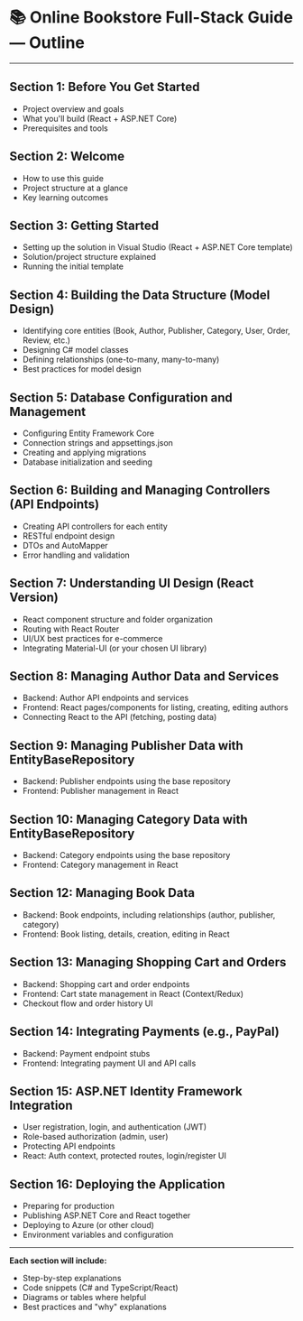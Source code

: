 # 📚 Online Bookstore Full-Stack Guide — Outline

---

## **Section 1: Before You Get Started**
- Project overview and goals
- What you'll build (React + ASP.NET Core)
- Prerequisites and tools

## **Section 2: Welcome**
- How to use this guide
- Project structure at a glance
- Key learning outcomes

## **Section 3: Getting Started**
- Setting up the solution in Visual Studio (React + ASP.NET Core template)
- Solution/project structure explained
- Running the initial template

## **Section 4: Building the Data Structure (Model Design)**
- Identifying core entities (Book, Author, Publisher, Category, User, Order, Review, etc.)
- Designing C# model classes
- Defining relationships (one-to-many, many-to-many)
- Best practices for model design

## **Section 5: Database Configuration and Management**
- Configuring Entity Framework Core
- Connection strings and appsettings.json
- Creating and applying migrations
- Database initialization and seeding

## **Section 6: Building and Managing Controllers (API Endpoints)**
- Creating API controllers for each entity
- RESTful endpoint design
- DTOs and AutoMapper
- Error handling and validation

## **Section 7: Understanding UI Design (React Version)**
- React component structure and folder organization
- Routing with React Router
- UI/UX best practices for e-commerce
- Integrating Material-UI (or your chosen UI library)

## **Section 8: Managing Author Data and Services**
- Backend: Author API endpoints and services
- Frontend: React pages/components for listing, creating, editing authors
- Connecting React to the API (fetching, posting data)

## **Section 9: Managing Publisher Data with EntityBaseRepository**
- Backend: Publisher endpoints using the base repository
- Frontend: Publisher management in React

## **Section 10: Managing Category Data with EntityBaseRepository**
- Backend: Category endpoints using the base repository
- Frontend: Category management in React

## **Section 12: Managing Book Data**
- Backend: Book endpoints, including relationships (author, publisher, category)
- Frontend: Book listing, details, creation, editing in React

## **Section 13: Managing Shopping Cart and Orders**
- Backend: Shopping cart and order endpoints
- Frontend: Cart state management in React (Context/Redux)
- Checkout flow and order history UI

## **Section 14: Integrating Payments (e.g., PayPal)**
- Backend: Payment endpoint stubs
- Frontend: Integrating payment UI and API calls

## **Section 15: ASP.NET Identity Framework Integration**
- User registration, login, and authentication (JWT)
- Role-based authorization (admin, user)
- Protecting API endpoints
- React: Auth context, protected routes, login/register UI

## **Section 16: Deploying the Application**
- Preparing for production
- Publishing ASP.NET Core and React together
- Deploying to Azure (or other cloud)
- Environment variables and configuration

---

**Each section will include:**
- Step-by-step explanations
- Code snippets (C# and TypeScript/React)
- Diagrams or tables where helpful
- Best practices and "why" explanations 